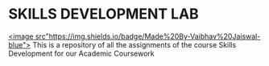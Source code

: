 # SKILLS DEVELOPMENT LAB

<a href="github.com/vaibhavjswl"><image src"https://img.shields.io/badge/Made%20By-Vaibhav%20Jaiswal-blue"></a>
This is a repository of all the assignments of the course Skills Development for our Academic Coursework
